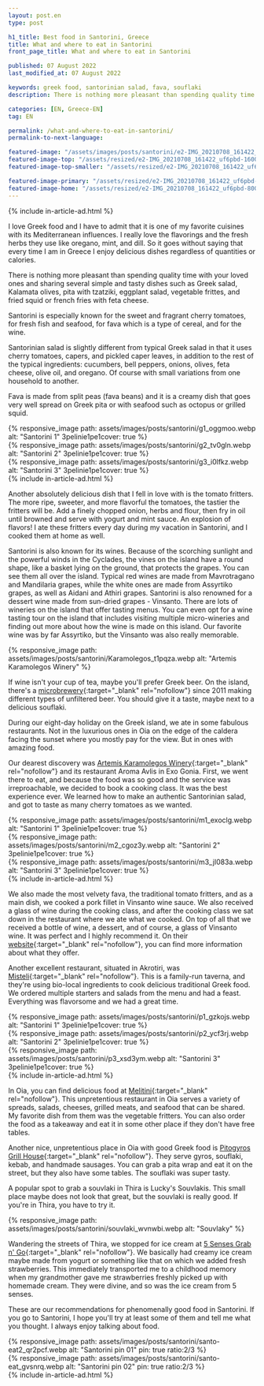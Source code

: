 ```yaml
---
layout: post.en
type: post

h1_title: Best food in Santorini, Greece
title: What and where to eat in Santorini
front_page_title: What and where to eat in Santorini

published: 07 August 2022
last_modified_at: 07 August 2022

keywords: greek food, santorinian salad, fava, souflaki
description: There is nothing more pleasant than spending quality time with your loved ones and sharing several simple and tasty dishes such as Greek salad, Kalamata olives, pita with tzatziki, eggplant salad, vegetable frittes, and fried squid or french fries with feta cheese.

categories: [EN, Greece-EN]
tag: EN

permalink: /what-and-where-to-eat-in-santorini/
permalink-to-next-language: 

featured-image: "/assets/images/posts/santorini/e2-IMG_20210708_161422_uf6pbd.webp" # full size
featured-image-top: "/assets/resized/e2-IMG_20210708_161422_uf6pbd-1600x900.webp" # width - 1200
featured-image-top-smaller: "/assets/resized/e2-IMG_20210708_161422_uf6pbd-800x450.webp" # width - 1200

featured-image-primary: "/assets/resized/e2-IMG_20210708_161422_uf6pbd-800x450.webp" # poza care apare pe prima pagina landscape
featured-image-home: "/assets/resized/e2-IMG_20210708_161422_uf6pbd-800x450.webp" # width - 600
---
```

{% include in-article-ad.html %}

I love Greek food and I have to admit that it is one of my favorite cuisines with its Mediterranean influences. I really love the flavorings and the fresh herbs they use like oregano, mint, and dill. So it goes without saying that every time I am in Greece I enjoy delicious dishes regardless of quantities or calories.

There is nothing more pleasant than spending quality time with your loved ones and sharing several simple and tasty dishes such as Greek salad, Kalamata olives, pita with tzatziki, eggplant salad, vegetable frittes, and fried squid or french fries with feta cheese.

Santorini is especially known for the sweet and fragrant cherry tomatoes, for fresh fish and seafood, for fava which is a type of cereal, and for the wine.

Santorinian salad is slightly different from typical Greek salad in that it uses cherry tomatoes, capers, and pickled caper leaves, in addition to the rest of the typical ingredients: cucumbers, bell peppers, onions, olives, feta cheese, olive oil, and oregano. Of course with small variations from one household to another.

Fava is made from split peas (fava beans) and it is a creamy dish that goes very well spread on Greek pita or with seafood such as octopus or grilled squid.

<div class="row mb-4">
   <div class="col-xs-12 col-sm-12 col-md-4 col-lg-4 mt-3">
    {% responsive_image path: assets/images/posts/santorini/g1_oggmoo.webp alt: "Santorini 1" 3pelinie1pe1cover: true %}
    </div>
     <div class="col-xs-12 col-sm-12 col-md-4 col-lg-4 mt-3">
    {% responsive_image path: assets/images/posts/santorini/g2_tv0gln.webp alt: "Santorini 2" 3pelinie1pe1cover: true %}
    </div>
    <div class="col-xs-12 col-sm-12 col-md-4 col-lg-4 mt-3">
    {% responsive_image path: assets/images/posts/santorini/g3_i0lfkz.webp alt: "Santorini 3" 3pelinie1pe1cover: true %}
    </div>
</div>
{% include in-article-ad.html %}

Another absolutely delicious dish that I fell in love with is the tomato fritters. The more ripe, sweeter, and more flavorful the tomatoes, the tastier the fritters will be. Add a finely chopped onion, herbs and flour, then fry in oil until browned and serve with yogurt and mint sauce. An explosion of flavors! I ate these fritters every day during my vacation in Santorini, and I cooked them at home as well.

Santorini is also known for its wines. Because of the scorching sunlight and the powerful winds in the Cyclades, the vines on the island have a round shape, like a basket lying on the ground, that protects the grapes. You can see them all over the island. Typical red wines are made from Mavrotragano and Mandilaria grapes, while the white ones are made from Assyrtiko grapes, as well as Aidani and Athiri grapes. Santorini is also renowned for a dessert wine made from sun-dried grapes - Vinsanto. There are lots of wineries on the island that offer tasting menus. You can even opt for a wine tasting tour on the island that includes visiting multiple micro-wineries and finding out more about how the wine is made on this island. Our favorite wine was by far Assyrtiko, but the Vinsanto was also really memorable.

{% responsive_image path: assets/images/posts/santorini/Karamolegos_t1pqza.webp alt: "Artemis Karamolegos Winery" %}

If wine isn't your cup of tea, maybe you'll prefer Greek beer. On the island, there's a [microbrewery](https://www.santorinibrewingcompany.gr/){:target="_blank" rel="nofollow"} since 2011 making different types of unfiltered beer. You should give it a taste, maybe next to a delicious souflaki.

During our eight-day holiday on the Greek island, we ate in some fabulous restaurants. Not in the luxurious ones in Oia on the edge of the caldera facing the sunset where you mostly pay for the view. But in ones with amazing food. 

Our dearest discovery was [Artemis Karamolegos Winery](https://www.artemiskaramolegos-winery.com/en/index.php){:target="_blank" rel="nofollow"} and its restaurant Aroma Avlis in Exo Gonia. First, we went there to eat, and because the food was so good and the service was irreproachable, we decided to book a cooking class. It was the best experience ever. We learned how to make an authentic Santorinian salad, and got to taste as many cherry tomatoes as we wanted. 

<div class="row mb-4">
   <div class="col-xs-12 col-sm-12 col-md-4 col-lg-4 mt-3">
    {% responsive_image path: assets/images/posts/santorini/m1_exoclg.webp alt: "Santorini 1" 3pelinie1pe1cover: true %}
    </div>
     <div class="col-xs-12 col-sm-12 col-md-4 col-lg-4 mt-3">
    {% responsive_image path: assets/images/posts/santorini/m2_cgoz3y.webp alt: "Santorini 2" 3pelinie1pe1cover: true %}
    </div>
    <div class="col-xs-12 col-sm-12 col-md-4 col-lg-4 mt-3">
    {% responsive_image path: assets/images/posts/santorini/m3_jl083a.webp alt: "Santorini 3" 3pelinie1pe1cover: true %}
    </div>
</div>
{% include in-article-ad.html %}

We also made the most velvety fava, the traditional tomato fritters, and as a main dish, we cooked a pork fillet in Vinsanto wine sauce. We also received a glass of wine during the cooking class, and after the cooking class we sat down in the restaurant where we ate what we cooked. On top of all that we received a bottle of wine, a dessert, and of course, a glass of Vinsanto wine. It was perfect and I highly recommend it. On their [website](https://www.artemiskaramolegos-winery.com/en/winery-santorini/8/){:target="_blank" rel="nofollow"}, you can find more information about what they offer. 

Another excellent restaurant, situated in Akrotiri, was [Misteli](https://mistelirestaurant.com){:target="_blank" rel="nofollow"}. This is a family-run taverna, and they're using bio-local ingredients to cook delicious traditional Greek food. We ordered multiple starters and salads from the menu and had a feast. Everything was flavorsome and we had a great time.

<div class="row mb-4">
   <div class="col-xs-12 col-sm-12 col-md-4 col-lg-4 mt-3">
    {% responsive_image path: assets/images/posts/santorini/p1_gzkojs.webp alt: "Santorini 1" 3pelinie1pe1cover: true %}
    </div>
     <div class="col-xs-12 col-sm-12 col-md-4 col-lg-4 mt-3">
    {% responsive_image path: assets/images/posts/santorini/p2_ycf3rj.webp alt: "Santorini 2" 3pelinie1pe1cover: true %}
    </div>
    <div class="col-xs-12 col-sm-12 col-md-4 col-lg-4 mt-3">
    {% responsive_image path: assets/images/posts/santorini/p3_xsd3ym.webp alt: "Santorini 3" 3pelinie1pe1cover: true %}
    </div>
</div>
{% include in-article-ad.html %}

In Oia, you can find delicious food at [Melitini](https://melitinioia.com/){:target="_blank" rel="nofollow"}. This unpretentious restaurant in Oia serves a variety of spreads, salads, cheeses, grilled meats, and seafood that can be shared. My favorite dish from them was the vegetable fritters. You can also order the food as a takeaway and eat it in some other place if they don't have free tables.

Another nice, unpretentious place in Oia with good Greek food is [Pitogyros Grill House](https://pitogyros.com/){:target="_blank" rel="nofollow"}. They serve gyros, souflaki, kebab, and handmade sausages. You can grab a pita wrap and eat it on the street, but they also have some tables. The souflaki was super tasty.

A popular spot to grab a souvlaki in Thira is Lucky's Souvlakis. This small place maybe does not look that great, but the souvlaki is really good. If you're in Thira, you have to try it. 

{% responsive_image path: assets/images/posts/santorini/souvlaki_wvnwbi.webp alt: "Souvlaky" %}

Wandering the streets of Thira, we stopped for ice cream at [5 Senses Grab n' Go](https://5senses.com.gr/menu){:target="_blank" rel="nofollow"}. We basically had creamy ice cream maybe made from yogurt or something like that on which we added fresh strawberries. This immediately transported me to a childhood memory when my grandmother gave me strawberries freshly picked up with homemade cream. They were divine, and so was the ice cream from 5 senses.

These are our recommendations for phenomenally good food in Santorini. If you go to Santorini, I hope you'll try at least some of them and tell me what you thought. I always enjoy talking about food.

<div class="row mb-4">
    <div class="col-xs-12 col-sm-6 text-center mb-3 mt-3">
            {% responsive_image path: assets/images/posts/santorini/santo-eat2_qr2pcf.webp alt: "Santorini pin 01" pin: true ratio:2/3 %}
    </div>
    <div class="col-xs-12 col-sm-6 text-center mb-3 mt-3">
            {% responsive_image path: assets/images/posts/santorini/santo-eat_gvsnrq.webp alt: "Santorini pin 02" pin: true ratio:2/3 %}
    </div>
</div>
{% include in-article-ad.html %}
